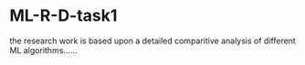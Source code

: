# ML-R-D-task1
the research work is based upon a detailed comparitive analysis of different ML algorithms......
